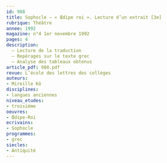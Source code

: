 ```yaml
---
id: 988
title: Sophocle – « Œdipe roi ». Lecture d’un extrait [3e] 
rubrique: Théâtre
annee: 1992
magazine: n°4 1er novembre 1992
pages: 4
description: 
  – Lecture de la traduction
  – Repérages sur le texte grec
  – Analyse des tableaux obtenus
article_pdf: 988.pdf
revue: L’école des lettres des collèges
auteurs:
- Mireille Kô
disciplines:
- langues anciennes
niveau_etudes:
- troisième
oeuvres:
- Œdipe-Roi
ecrivains:
- Sophocle
programmes:
- grec
siecles:
- Antiquité
---
```


